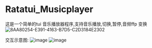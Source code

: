 # Ratatui_Musicplayer
这是一个简单的tui 音乐播放器程序,支持音乐播放,切换,暂停,音频ffp 变换
![8AA80254-E391-4163-B7D5-C2D3184E2302](https://github.com/user-attachments/assets/0fad5f15-eaf8-4912-9edf-ec784c3b3a07)


交互示意图:
![image](https://github.com/user-attachments/assets/b9b8ce22-0738-4260-bc30-0d7ac282ef03)
![image](https://github.com/user-attachments/assets/4a13a1eb-617d-44e0-8011-93f1027ec188)
